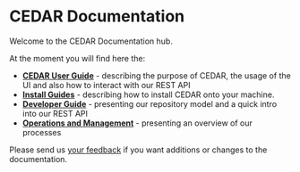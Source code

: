 # CEDAR Documentation

Welcome to the CEDAR Documentation hub.

At the moment you will find here the:

* [**CEDAR User Guide**](user-overview.md) - describing the purpose of CEDAR, the usage of the UI and also how to interact with our REST API
* [**Install Guides**](install-overview.md) - describing how to install CEDAR onto your machine.
* [**Developer Guide**](developer-overview.md) - presenting our repository model and a quick intro into our REST API
* [**Operations and Management**](operations-and-management.md) - presenting an overview of our processes

Please send us <a href="mailto:cedar-support@metadatacenter.org">your feedback</a> if you want additions or changes to the documentation.
